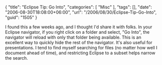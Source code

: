 {
	"title": "Eclipse Tip: Go Into",
	"categories": [
		"Misc"
	],
	"tags": [],
	"date": "2006-08-30T18:08:00+06:00",
	"url": "/2006/08/30/Eclipse-Tip-Go-Into",
	"guid": "1505"
}

I found this a few weeks ago, and I thought I'd share it with folks. In your Eclipse navigator, if you right click on a folder and select, "Go Into", the navigator will reload with only that folder being available. This is an excellent way to quickly hide the rest of the navigator. It's also useful for presentations. I tend to find myself searching for files (no matter how well I document ahead of time), and restricting Eclipse to a subset helps narrow the search.